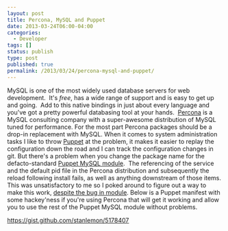```yaml
---
layout: post
title: Percona, MySQL and Puppet
date: 2013-03-24T06:00-04:00
categories:
  - Developer
tags: []
status: publish
type: post
published: true
permalink: /2013/03/24/percona-mysql-and-puppet/
---
```

MySQL is one of the most widely used database servers for web development.  It's _free_, has a wide range of support and is easy to get up and going.  Add to this native bindings in just about every language and you've got a pretty powerful databasing tool at your hands.  [Percona](http://www.percona.com) is a MySQL consulting company with a super-awesome distribution of MySQL tuned for performance. For the most part Percona packages should be a drop-in replacement with MySQL. When it comes to system administration tasks I like to throw [Puppet](https://puppetlabs.com) at the problem, it makes it easier to replay the configuration down the road and I can track the configuration changes in git. But there's a problem when you change the package name for the defacto-standard [Puppet MySQL module](https://github.com/puppetlabs/puppetlabs-mysql).  The referencing of the service and the default pid file in the Percona distribution and subsequently the reload following install fails, as well as anything downstream of those items. This was unsatisfactory to me so I poked around to figure out a way to make this work, [despite the bug in module](http://projects.puppetlabs.com/issues/19562). Below is a Puppet manifest with some hackey'ness if you're using Percona that will get it working and allow you to use the rest of the Puppet MySQL module without problems.

https://gist.github.com/stanlemon/5178407
